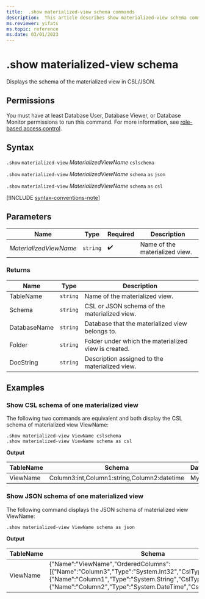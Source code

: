 ```yaml
---
title:  .show materialized-view schema commands
description:  This article describes show materialized-view schema commands.
ms.reviewer: yifats
ms.topic: reference
ms.date: 03/01/2023
---
```


# .show materialized-view schema

Displays the schema of the materialized view in CSL/JSON.

## Permissions

You must have at least Database User, Database Viewer, or Database Monitor permissions to run this command. For more information, see [role-based access control](../access-control/role-based-access-control.md).

## Syntax

`.show` `materialized-view` *MaterializedViewName* `cslschema`

`.show` `materialized-view` *MaterializedViewName* `schema` `as` `json`

`.show` `materialized-view` *MaterializedViewName* `schema` `as` `csl`

[!INCLUDE [syntax-conventions-note](../../includes/syntax-conventions-note.md)]

## Parameters

| Name                   | Type   | Required | Description                    |
|------------------------|--------|----------|--------------------------------|
| *MaterializedViewName* | `string` |  :heavy_check_mark:  | Name of the materialized view. |

### Returns

| Name             | Type   | Description                                          |
|------------------|--------|------------------------------------------------------|
| TableName        | `string` | Name of the materialized view.                       |
| Schema           | `string` | CSL or JSON schema of the materialized view.         |
| DatabaseName     | `string` | Database that the materialized view belongs to.      |
| Folder           | `string` | Folder under which the materialized view is created. |
| DocString        | `string` | Description assigned to the materialized view.       |

## Examples

### Show CSL schema of one materialized view

The following two commands are equivalent and both display the CSL schema of materialized view ViewName:

```kusto
.show materialized-view ViewName cslschema
.show materialized-view ViewName schema as csl
```

**Output**

| TableName | Schema                                      | DatabaseName | Folder  | DocString |
|-----------|---------------------------------------------|--------------|---------|-----------|
| ViewName  | Column3:int,Column1:string,Column2:datetime | MyDatabase   |         |           |

### Show JSON schema of one materialized view

The following command displays the JSON schema of materialized view ViewName:

```kusto
.show materialized-view ViewName schema as json
```

**Output**

| TableName | Schema                                                                                                                                                                                                                        | DatabaseName | Folder  | DocString |
|-----------|-------------------------------------------------------------------------------------------------------------------------------------------------------------------------------------------------------------------------------|--------------|---------|-----------|
| ViewName  | {"Name":"ViewName","OrderedColumns":[{"Name":"Column3","Type":"System.Int32","CslType":"int"},{"Name":"Column1","Type":"System.String","CslType":"string"},{"Name":"Column2","Type":"System.DateTime","CslType":"datetime"}]} | MyDatabase   |         |           |

